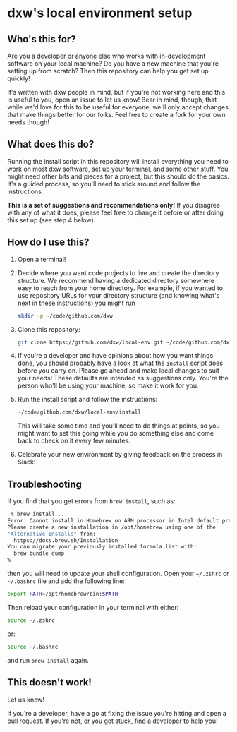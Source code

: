 # dxw's local environment setup

## Who's this for?

Are you a developer or anyone else who works with in-development software on
your local machine? Do you have a new machine that you're setting up from
scratch? Then this repository can help you get set up quickly!

It's written with dxw people in mind, but if you're not working here and this is
useful to you, open an issue to let us know! Bear in mind, though, that while
we'd love for this to be useful for everyone, we'll only accept changes that
make things better for our folks. Feel free to create a fork for your own needs
though!

## What does this do?

Running the install script in this repository will install everything you need
to work on most dxw software, set up your terminal, and some other stuff. You
might need other bits and pieces for a project, but this should do the basics.
It's a guided process, so you'll need to stick around and follow the
instructions.

**This is a set of suggestions and recommendations only!** If you disagree with
any of what it does, please feel free to change it before or after doing this
set up (see step 4 below).

## How do I use this?

1. Open a terminal!

1. Decide where you want code projects to live and create the directory
   structure. We recommend having a dedicated directory somewhere easy to reach
   from your home directory. For example, if you wanted to use repository URLs
   for your directory structure (and knowing what's next in these instructions)
   you might run

   ```sh
   mkdir -p ~/code/github.com/dxw
   ```

1. Clone this repository:

   ```sh
   git clone https://github.com/dxw/local-env.git ~/code/github.com/dxw/local-env
   ```

1. If you're a developer and have opinions about how you want things done, you
   should probably have a look at what the `install` script does before you
   carry on. Please go ahead and make local changes to suit your needs! These
   defaults are intended as suggestions only. You're the person who'll be using
   your machine, so make it work for you.

1. Run the install script and follow the instructions:

   ```sh
   ~/code/github.com/dxw/local-env/install
   ```

   This will take some time and you'll need to do things at points, so you might
   want to set this going while you do something else and come back to check on
   it every few minutes.

1. Celebrate your new environment by giving feedback on the process in Slack!

## Troubleshooting

If you find that you get errors from `brew install`, such as:

```sh
 % brew install ...
Error: Cannot install in Homebrew on ARM processor in Intel default prefix (/usr/local)!
Please create a new installation in /opt/homebrew using one of the
"Alternative Installs" from:
  https://docs.brew.sh/Installation
You can migrate your previously installed formula list with:
  brew bundle dump
%
```

then you will need to update your shell configuration. Open your `~/.zshrc` or
`~/.bashrc` file and add the following line:

```sh
export PATH=/opt/homebrew/bin:$PATH
```

Then reload your configuration in your terminal with either:

```sh
source ~/.zshrc
```

or:

```sh
source ~/.bashrc
```

and run `brew install` again.

## This doesn't work!

Let us know!

If you're a developer, have a go at fixing the issue you're hitting and open a
pull request. If you're not, or you get stuck, find a developer to help you!
